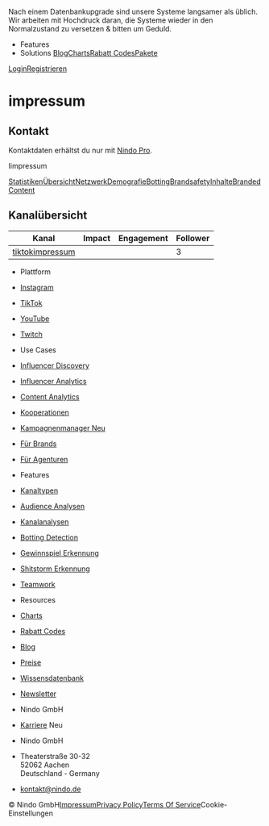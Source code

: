 Nach einem Datenbankupgrade sind unsere Systeme langsamer als üblich. Wir arbeiten mit Hochdruck daran, die Systeme wieder in den Normalzustand zu versetzen & bitten um Geduld.

[](https://nindo.de/)

* Features
* Solutions
[Blog](https://nindo.de/blog)[Charts](https://nindo.de/charts)[Rabatt Codes](https://nindo.de/coupons)[Pakete](https://nindo.de/pricing)

[Login](https://nindo.de/sign-in)[Registrieren](https://nindo.de/sign-up)

impressum
=========

Kontakt
-------

Kontaktdaten erhältst du nur mit [Nindo Pro](https://nindo.de/demo).

Iimpressum

[Statistiken](https://nindo.de/impressum/stats/83bb0abb8ac77311ede0eb3cab65c3e5e0d813ba)[Übersicht](https://nindo.de/impressum)[Netzwerk](https://nindo.de/impressum/network)[Demografie](https://nindo.de/impressum/demography/83bb0abb8ac77311ede0eb3cab65c3e5e0d813ba)[Botting](https://nindo.de/impressum/botting/83bb0abb8ac77311ede0eb3cab65c3e5e0d813ba)[Brandsafety](https://nindo.de/impressum/brandsafety)[Inhalte](https://nindo.de/impressum/content)[Branded Content](https://nindo.de/impressum/branded-content)

Kanalübersicht
--------------

| Kanal | Impact | Engagement | Follower |
| --- | --- | --- | --- |
| [tiktok](https://www.tiktok.com/@impressum)[impressum](https://nindo.de/impressum/stats/83bb0abb8ac77311ede0eb3cab65c3e5e0d813ba) |     |     | 3   |

* Plattform
* [Instagram](https://nindo.de/features/instagram)
* [TikTok](https://nindo.de/features/tiktok)
* [YouTube](https://nindo.de/features/youtube)
* [Twitch](https://nindo.de/features/twitch)

* Use Cases
* [Influencer Discovery](https://nindo.de/features/discovery)
* [Influencer Analytics](https://nindo.de/features/analytics)
* [Content Analytics](https://nindo.de/features/content)
* [Kooperationen](https://nindo.de/features/branded-content)
* [Kampagnenmanager Neu](https://nindo.de/features/campaigns)
* [Für Brands](https://nindo.de/solutions/brands)
* [Für Agenturen](https://nindo.de/solutions/agencies)

* Features
* [Kanaltypen](https://nindo.de/features#kanaltypen)
* [Audience Analysen](https://nindo.de/features#audience)
* [Kanalanalysen](https://nindo.de/features/analytics)
* [Botting Detection](https://nindo.de/features#botting)
* [Gewinnspiel Erkennung](https://nindo.de/features#gewinnspiele)
* [Shitstorm Erkennung](https://nindo.de/features#shitstorms)
* [Teamwork](https://nindo.de/features#teamwork)

* Resources
* [Charts](https://nindo.de/charts)
* [Rabatt Codes](https://nindo.de/coupons)
* [Blog](https://nindo.de/blog)
* [Preise](https://nindo.de/pricing)
* [Wissensdatenbank](https://help.nindo.de/)
* [Newsletter](https://nindo.de/newsletter)

* Nindo GmbH
* [Karriere](https://nindo.de/jobs) Neu
* Nindo GmbH
* Theaterstraße 30-32  
    52062 Aachen  
    Deutschland - Germany
    
* [kontakt@nindo.de](mailto:kontakt@nindo.de)

© Nindo GmbH[Impressum](https://nindo.de/imprint)[Privacy Policy](https://nindo.de/privacy)[Terms Of Service](https://nindo.de/terms)Cookie-Einstellungen

[](https://www.linkedin.com/company/nindopro)[](https://www.xing.com/pages/nindo)[](https://www.instagram.com/nindo.de/)[](https://www.youtube.com/channel/UC1W96tENk9fz6ODZfEF42tA)[](https://www.tiktok.com/@nindo.de)